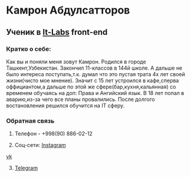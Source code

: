 # Камрон Абдулсатторов

## Ученик в [It-Labs](https://instagram.com/itlabs.uz) front-end

### Кратко о себе:

Как вы и поняли меня зовут Камрон. Родился в городе Ташкент,Узбекистан. Закончил 11-классов в 144й школе. А дальше не было интереса поступать,т.к. думал что это пустая трата 4х лет своей жизни(чисто мое мнение). Значит с 15 лет устроился в кафе,сперва оффициантом,а дальше по этой же сфере(бар,кухня,кальянная) со временем обучаясь на доп: Права и Ангийский язык. В 18 лет попал в аварию,из-за чего все планы провалились. После долгого востановления решился обучится на IT сферу.


### Обратная связь 
 
1. Телефон - +998(90) 886-02-12
 
2. Соц-сети: [Instagram](https://www.instagram.com/kamron_sw) 
 
 [vk](http://vk.com/kamron_sw)
 
 
3. [Telegram](https://www.t.me/tvoyumatb3)